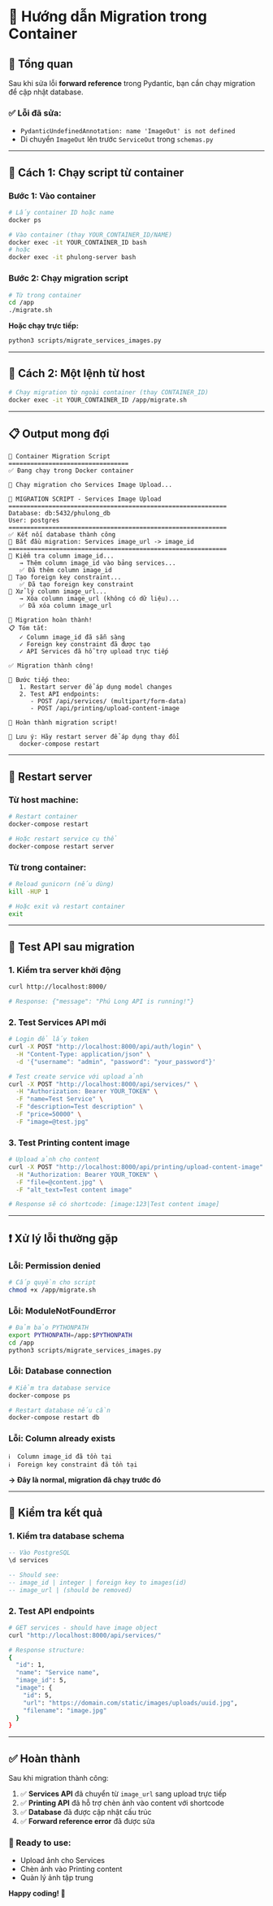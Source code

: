 # 🐳 Hướng dẫn Migration trong Container

## 🎯 Tổng quan

Sau khi sửa lỗi **forward reference** trong Pydantic, bạn cần chạy migration để cập nhật database.

### ✅ **Lỗi đã sửa:**
- `PydanticUndefinedAnnotation: name 'ImageOut' is not defined`
- Di chuyển `ImageOut` lên trước `ServiceOut` trong `schemas.py`

---

## 🚀 **Cách 1: Chạy script từ container**

### **Bước 1: Vào container**
```bash
# Lấy container ID hoặc name
docker ps

# Vào container (thay YOUR_CONTAINER_ID/NAME)
docker exec -it YOUR_CONTAINER_ID bash
# hoặc
docker exec -it phulong-server bash
```

### **Bước 2: Chạy migration script**
```bash
# Từ trong container
cd /app
./migrate.sh
```

**Hoặc chạy trực tiếp:**
```bash
python3 scripts/migrate_services_images.py
```

---

## 🚀 **Cách 2: Một lệnh từ host**

```bash
# Chạy migration từ ngoài container (thay CONTAINER_ID)
docker exec -it YOUR_CONTAINER_ID /app/migrate.sh
```

---

## 📋 **Output mong đợi**

```
🐳 Container Migration Script
=================================
✅ Đang chạy trong Docker container

🔄 Chạy migration cho Services Image Upload...

🔄 MIGRATION SCRIPT - Services Image Upload
============================================================
Database: db:5432/phulong_db
User: postgres
============================================================
✅ Kết nối database thành công
🚀 Bắt đầu migration: Services image_url -> image_id
============================================================
📝 Kiểm tra column image_id...
   → Thêm column image_id vào bảng services...
   ✅ Đã thêm column image_id
📝 Tạo foreign key constraint...
   ✅ Đã tạo foreign key constraint
📝 Xử lý column image_url...
   → Xóa column image_url (không có dữ liệu)...
   ✅ Đã xóa column image_url

🎉 Migration hoàn thành!
📋 Tóm tắt:
   ✓ Column image_id đã sẵn sàng
   ✓ Foreign key constraint đã được tạo
   ✓ API Services đã hỗ trợ upload trực tiếp

✅ Migration thành công!

📝 Bước tiếp theo:
   1. Restart server để áp dụng model changes
   2. Test API endpoints:
      - POST /api/services/ (multipart/form-data)
      - POST /api/printing/upload-content-image

🎯 Hoàn thành migration script!

📝 Lưu ý: Hãy restart server để áp dụng thay đổi
   docker-compose restart
```

---

## 🔄 **Restart server**

### **Từ host machine:**
```bash
# Restart container
docker-compose restart

# Hoặc restart service cụ thể
docker-compose restart server
```

### **Từ trong container:**
```bash
# Reload gunicorn (nếu dùng)
kill -HUP 1

# Hoặc exit và restart container
exit
```

---

## 🧪 **Test API sau migration**

### **1. Kiểm tra server khởi động**
```bash
curl http://localhost:8000/

# Response: {"message": "Phú Long API is running!"}
```

### **2. Test Services API mới**
```bash
# Login để lấy token
curl -X POST "http://localhost:8000/api/auth/login" \
  -H "Content-Type: application/json" \
  -d '{"username": "admin", "password": "your_password"}'

# Test create service với upload ảnh
curl -X POST "http://localhost:8000/api/services/" \
  -H "Authorization: Bearer YOUR_TOKEN" \
  -F "name=Test Service" \
  -F "description=Test description" \
  -F "price=50000" \
  -F "image=@test.jpg"
```

### **3. Test Printing content image**
```bash
# Upload ảnh cho content
curl -X POST "http://localhost:8000/api/printing/upload-content-image" \
  -H "Authorization: Bearer YOUR_TOKEN" \
  -F "file=@content.jpg" \
  -F "alt_text=Test content image"

# Response sẽ có shortcode: [image:123|Test content image]
```

---

## ❗ **Xử lý lỗi thường gặp**

### **Lỗi: Permission denied**
```bash
# Cấp quyền cho script
chmod +x /app/migrate.sh
```

### **Lỗi: ModuleNotFoundError**
```bash
# Đảm bảo PYTHONPATH
export PYTHONPATH=/app:$PYTHONPATH
cd /app
python3 scripts/migrate_services_images.py
```

### **Lỗi: Database connection**
```bash
# Kiểm tra database service
docker-compose ps

# Restart database nếu cần
docker-compose restart db
```

### **Lỗi: Column already exists**
```
ℹ️  Column image_id đã tồn tại
ℹ️  Foreign key constraint đã tồn tại
```
**→ Đây là normal, migration đã chạy trước đó**

---

## 🎯 **Kiểm tra kết quả**

### **1. Kiểm tra database schema**
```sql
-- Vào PostgreSQL
\d services

-- Should see:
-- image_id | integer | foreign key to images(id)
-- image_url | (should be removed)
```

### **2. Test API endpoints**
```bash
# GET services - should have image object
curl "http://localhost:8000/api/services/"

# Response structure:
{
  "id": 1,
  "name": "Service name",
  "image_id": 5,
  "image": {
    "id": 5,
    "url": "https://domain.com/static/images/uploads/uuid.jpg",
    "filename": "image.jpg"
  }
}
```

---

## ✅ **Hoàn thành**

Sau khi migration thành công:

1. ✅ **Services API** đã chuyển từ `image_url` sang upload trực tiếp
2. ✅ **Printing API** đã hỗ trợ chèn ảnh vào content với shortcode
3. ✅ **Database** đã được cập nhật cấu trúc
4. ✅ **Forward reference error** đã được sửa

### **🚀 Ready to use:**
- Upload ảnh cho Services
- Chèn ảnh vào Printing content  
- Quản lý ảnh tập trung

**Happy coding! 🎉** 